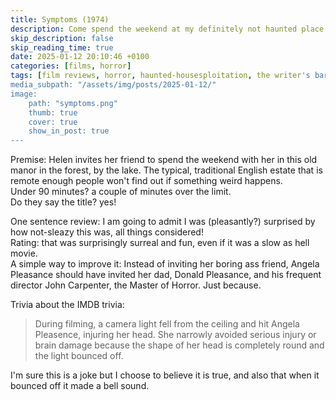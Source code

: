 ```yaml
---
title: Symptoms (1974)
description: Come spend the weekend at my definitely not haunted place!
skip_description: false
skip_reading_time: true
date: 2025-01-12 20:10:46 +0100
categories: [films, horror]
tags: [film reviews, horror, haunted-housesploitation, the writer's barely-disguised fetish, they say the title]
media_subpath: "/assets/img/posts/2025-01-12/"
image:
    path: "symptoms.png"
    thumb: true
    cover: true
    show_in_post: true
---
```

<span class="reviewsection">Premise:</span> Helen invites her friend to spend the weekend with her in this old manor in the forest, by the lake. The typical, traditional English estate that is remote enough people won't find out if something weird happens.<br/>
<span class="reviewsection">Under 90 minutes?</span> a couple of minutes over the limit.<br/>
<span class="reviewsection">Do they say the title?</span> yes!

<span class="reviewsection">One sentence review:</span> I am going to admit I was (pleasantly?) surprised by how not-sleazy this was, all things considered!<br/>
<span class="reviewsection">Rating:</span> that was surprisingly surreal and fun, even if it was a slow as hell movie.<br/>
<span class="reviewsection">A simple way to improve it:</span> Instead of inviting her boring ass friend, Angela Pleasance should have invited her dad, Donald Pleasance, and his frequent director John Carpenter, the Master of Horror. Just because.

<span class="reviewsection">Trivia about the IMDB trivia:</span>
> During filming, a camera light fell from the ceiling and hit Angela Pleasence, injuring her head. She narrowly avoided serious injury or brain damage because the shape of her head is completely round and the light bounced off.

I'm sure this is a joke but I choose to believe it is true, and also that when it bounced off it made a bell sound.
